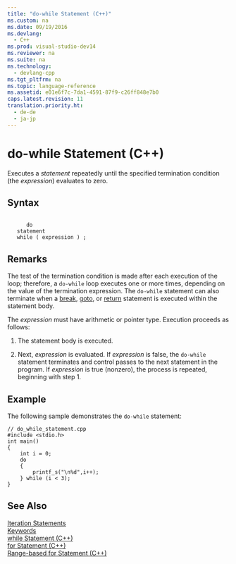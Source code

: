 ```yaml
---
title: "do-while Statement (C++)"
ms.custom: na
ms.date: 09/19/2016
ms.devlang: 
  - C++
ms.prod: visual-studio-dev14
ms.reviewer: na
ms.suite: na
ms.technology: 
  - devlang-cpp
ms.tgt_pltfrm: na
ms.topic: language-reference
ms.assetid: e01e6f7c-7da1-4591-87f9-c26ff848e7b0
caps.latest.revision: 11
translation.priority.ht: 
  - de-de
  - ja-jp
---
```

# do-while Statement (C++)
Executes a *statement* repeatedly until the specified termination condition (the *expression*) evaluates to zero.  
  
## Syntax  
  
```  
  
      do  
   statement  
   while ( expression ) ;  
```  
  
## Remarks  
 The test of the termination condition is made after each execution of the loop; therefore, a `do-while` loop executes one or more times, depending on the value of the termination expression. The `do-while` statement can also terminate when a [break](../vs140/break-Statement--C---.md), [goto](../vs140/goto-Statement--C---.md), or [return](../vs140/return-Statement--C---.md) statement is executed within the statement body.  
  
 The *expression* must have arithmetic or pointer type. Execution proceeds as follows:  
  
1.  The statement body is executed.  
  
2.  Next, *expression* is evaluated. If *expression* is false, the `do-while` statement terminates and control passes to the next statement in the program. If *expression* is true (nonzero), the process is repeated, beginning with step 1.  
  
## Example  
 The following sample demonstrates the `do-while` statement:  
  
```  
// do_while_statement.cpp  
#include <stdio.h>  
int main()  
{  
    int i = 0;  
    do  
    {  
        printf_s("\n%d",i++);  
    } while (i < 3);  
}  
```  
  
## See Also  
 [Iteration Statements](../vs140/Iteration-Statements--C---.md)   
 [Keywords](../vs140/Keywords--C---.md)   
 [while Statement (C++)](../vs140/while-Statement--C---.md)   
 [for Statement (C++)](../vs140/for-Statement--C---.md)   
 [Range-based for Statement (C++)](../vs140/Range-based-for-Statement--C---.md)